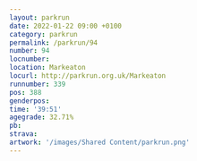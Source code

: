 ```yaml
---
layout: parkrun
date: 2022-01-22 09:00 +0100
category: parkrun
permalink: /parkrun/94
number: 94
locnumber: 
location: Markeaton
locurl: http://parkrun.org.uk/Markeaton
runnumber: 339
pos: 388
genderpos: 
time: '39:51'
agegrade: 32.71%
pb: 
strava: 
artwork: '/images/Shared Content/parkrun.png'
---
```

